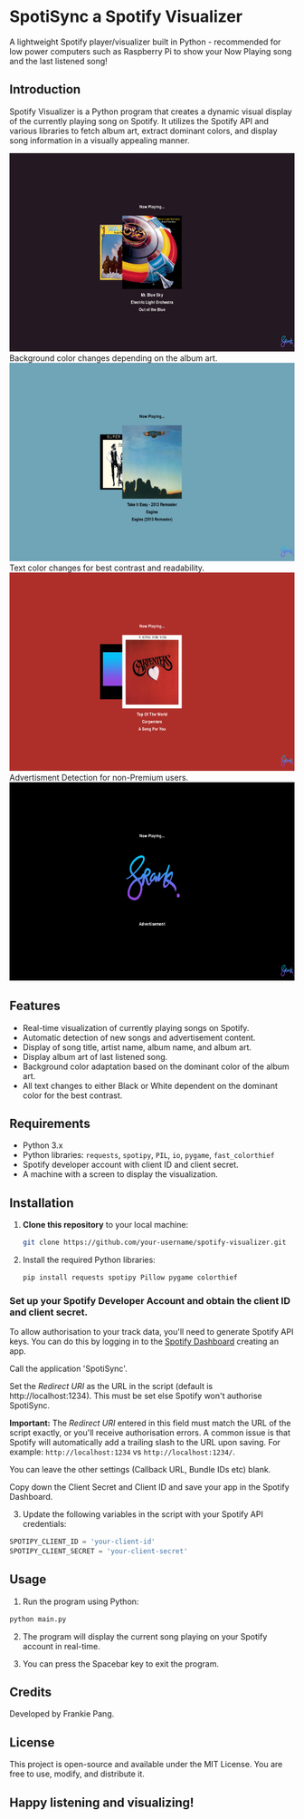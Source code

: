 # SpotiSync a Spotify Visualizer
 A lightweight Spotify player/visualizer built in Python - recommended for low power computers such as Raspberry Pi  to show your Now Playing song and the last listened song!

## Introduction

Spotify Visualizer is a Python program that creates a dynamic visual display of the currently playing song on Spotify. It utilizes the Spotify API and various libraries to fetch album art, extract dominant colors, and display song information in a visually appealing manner.

<img src="Demo1.png" alt="Demo1" height="350" />
 Background color changes depending on the album art.
<img src="Demo2.png" alt="Demo2" height="350" />
 Text color changes for best contrast and readability.
<img src="Demo3.png" alt="Demo3" height="350" />
 Advertisment Detection for non-Premium users.
<img src="AdvertDemo.png" alt="Advert Detection" height="350" />

## Features

- Real-time visualization of currently playing songs on Spotify.
- Automatic detection of new songs and advertisement content.
- Display of song title, artist name, album name, and album art.
- Display album art of last listened song.
- Background color adaptation based on the dominant color of the album art.
- All text changes to either Black or White dependent on the dominant color for the best contrast.

## Requirements

- Python 3.x
- Python libraries: `requests`, `spotipy`, `PIL`, `io`, `pygame`, `fast_colorthief`
- Spotify developer account with client ID and client secret.
- A machine with a screen to display the visualization.

## Installation

1. **Clone this repository** to your local machine:
	```bash
 	git clone https://github.com/your-username/spotify-visualizer.git
2. Install the required Python libraries:
	```bash
 	pip install requests spotipy Pillow pygame colorthief
### Set up your Spotify Developer Account and obtain the client ID and client secret.
To allow authorisation to your track data, you'll need to generate Spotify API keys. You can do this by logging in to the [Spotify Dashboard](https://developer.spotify.com/dashboard/applications) creating an app.

Call the application 'SpotiSync'.

Set the _Redirect URI_ as the URL in the script (default is http://localhost:1234). This must be set else Spotify won't authorise SpotiSync.

**Important:** The _Redirect URI_ entered in this field must match the URL of the script exactly, or you'll receive authorisation errors. A common issue is that Spotify will automatically add a trailing slash to the URL upon saving. For example: `http://localhost:1234` vs `http://localhost:1234/`.

You can leave the other settings (Callback URL, Bundle IDs etc) blank.

Copy down the Client Secret and Client ID and save your app in the Spotify Dashboard.

3. Update the following variables in the script with your Spotify API credentials:
```python
SPOTIPY_CLIENT_ID = 'your-client-id'
SPOTIPY_CLIENT_SECRET = 'your-client-secret'
```
## Usage
1. Run the program using Python:
```python
python main.py
```
2. The program will display the current song playing on your Spotify account in real-time.

3. You can press the Spacebar key to exit the program.

## Credits
Developed by Frankie Pang.

## License
This project is open-source and available under the MIT License. You are free to use, modify, and distribute it.

## Happy listening and visualizing!
